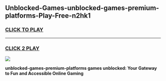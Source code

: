 
## Unblocked-Games-unblocked-games-premium-platforms-Play-Free-n2hk1
<h3>
<a href="https://premium76.site?title=unblocked-games-premium-platforms&ref=23A">CLICK TO PLAY</a></h3>
<hr>

<h3>
<a href="https://premium76.site?title=unblocked-games-premium-platforms&ref=23A">CLICK 2 PLAY</a>
  
</h3>

<a href="https://premium76.site?title=unblocked-games-premium-platforms&ref=23A"><img src="https://clearcache.store/games.png"></a>


**unblocked-games-premium-platforms games unblocked: Your Gateway to Fun and Accessible Online Gaming**
